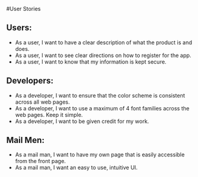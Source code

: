 #User Stories

## Users:
* As a user, I want to have a clear description of what the product is and does.
* As a user, I want to see clear directions on how to register for the app.
* As a user, I want to know that my information is kept secure.


## Developers:
* As a developer, I want to ensure that the color scheme is consistent across all web pages.
* As a developer, I want to use a maximum of 4 font families across the web pages. Keep it simple.
* As a developer, I want to be given credit for my work.

## Mail Men:
* As a mail man, I want to have my own page that is easily accessible from the front page.
* As a mail man, I want an easy to use, intuitive UI.
